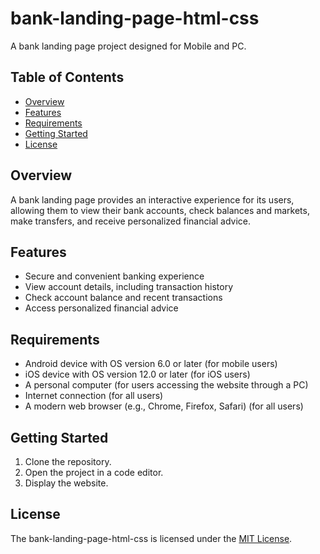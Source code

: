 # bank-landing-page-html-css

A bank landing page project designed for Mobile and PC.

## Table of Contents

- [Overview](#overview)
- [Features](#features)
- [Requirements](#requirements)
- [Getting Started](#getting-started)
- [License](#license)

## Overview

A bank landing page provides an interactive experience for its users, allowing them to view their bank accounts, check balances and markets, make transfers, and receive personalized financial advice.

## Features

- Secure and convenient banking experience
- View account details, including transaction history
- Check account balance and recent transactions
- Access personalized financial advice

## Requirements

- Android device with OS version 6.0 or later (for mobile users)
- iOS device with OS version 12.0 or later (for iOS users)
- A personal computer (for users accessing the website through a PC)
- Internet connection (for all users)
- A modern web browser (e.g., Chrome, Firefox, Safari) (for all users)

## Getting Started

1. Clone the repository.
2. Open the project in a code editor.
3. Display the website.

## License

The bank-landing-page-html-css is licensed under the [MIT License](LICENSE).
